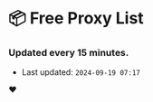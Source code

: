 # :package: Free Proxy List
### Updated every 15 minutes.

- Last updated: `2024-09-19 07:17`

:heart:

